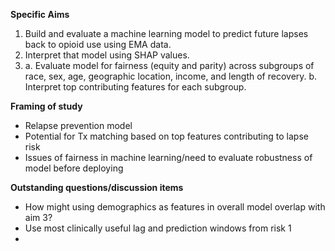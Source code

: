 **Specific Aims**
1. Build and evaluate a machine learning model to predict future lapses back to opioid use using EMA data.
2. Interpret that model using SHAP values.
3. a. Evaluate model for fairness (equity and parity) across subgroups of race, sex, age, geographic location, income, and length of recovery. 
   b. Interpret top contributing features for each subgroup.
   

**Framing of study**
- Relapse prevention model
- Potential for Tx matching based on top features contributing to lapse risk
- Issues of fairness in machine learning/need to evaluate robustness of model before deploying


**Outstanding questions/discussion items**
- How might using demographics as features in overall model overlap with aim 3?
- Use most clinically useful lag and prediction windows from risk 1
- 